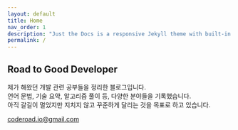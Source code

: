 ```yaml
---
layout: default
title: Home
nav_order: 1
description: "Just the Docs is a responsive Jekyll theme with built-in search that is easily customizable and hosted on GitHub Pages."
permalink: /
---
```


## Road to Good Developer

제가 해왔던 개발 관련 공부들을 정리한 블로그입니다.   
언어 문법, 기술 요약, 알고리즘 풀이 등, 다양한 분야들을 기록했습니다.   
아직 갈길이 멀었지만 지치지 않고 꾸준하게 달리는 것을 목표로 하고 있습니다.

<coderoad.io@gmail.com>